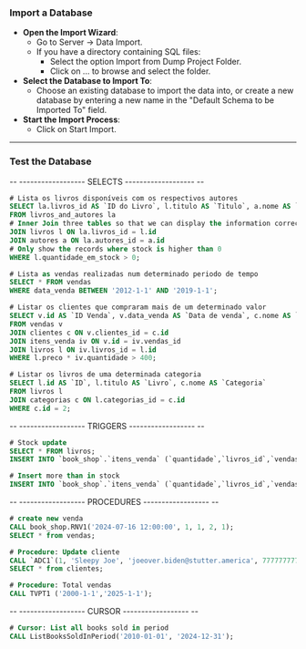 ### Import a Database

   - **Open the Import Wizard**:
       - Go to Server -> Data Import.
       - If you have a directory containing SQL files:
           - Select the option Import from Dump Project Folder.
           - Click on ... to browse and select the folder.
   - **Select the Database to Import To**:
       - Choose an existing database to import the data into, or create a new database by entering a new name in the "Default Schema to be Imported To" field.
   - **Start the Import Process**:
       - Click on Start Import.

---

### Test the Database

-- ------------------ SELECTS ------------------- --

~~~sql
# Lista os livros disponíveis com os respectivos autores
SELECT la.livros_id AS `ID do Livro`, l.titulo AS `Titulo`, a.nome AS `Nome do Autor` 
FROM livros_and_autores la
# Inner Join three tables so that we can display the information correctly
JOIN livros l ON la.livros_id = l.id 
JOIN autores a ON la.autores_id = a.id
# Only show the records where stock is higher than 0
WHERE l.quantidade_em_stock > 0;  
~~~

~~~sql
# Lista as vendas realizadas num determinado periodo de tempo
SELECT * FROM vendas 
WHERE data_venda BETWEEN '2012-1-1' AND '2019-1-1';
~~~

~~~sql
# Listar os clientes que compraram mais de um determinado valor
SELECT v.id AS `ID Venda`, v.data_venda AS `Data de venda`, c.nome AS `Nome Cliente`, l.titulo AS `Livro`, (iv.quantidade * l.preco) AS `Preço Total` 
FROM vendas v
JOIN clientes c ON v.clientes_id = c.id
JOIN itens_venda iv ON v.id = iv.vendas_id
JOIN livros l ON iv.livros_id = l.id
WHERE l.preco * iv.quantidade > 400;
~~~

~~~sql
# Listar os livros de uma determinada categoria
SELECT l.id AS `ID`, l.titulo AS `Livro`, c.nome AS `Categoria` 
FROM livros l
JOIN categorias c ON l.categorias_id = c.id
WHERE c.id = 2;
~~~

-- ------------------ TRIGGERS ------------------ --

~~~sql
# Stock update
SELECT * FROM livros;
INSERT INTO `book_shop`.`itens_venda` (`quantidade`,`livros_id`,`vendas_id`,`vendas_funcionarios_id`,`vendas_clientes_id`) VALUES (1,1,1,1,1);
~~~

~~~sql
# Insert more than in stock
INSERT INTO `book_shop`.`itens_venda` (`quantidade`,`livros_id`,`vendas_id`,`vendas_funcionarios_id`,`vendas_clientes_id`) VALUES (200,1,1,1,1);
~~~

-- ------------------ PROCEDURES ------------------ --

~~~sql
# create new venda
CALL book_shop.RNV1('2024-07-16 12:00:00', 1, 1, 2, 1);
SELECT * from vendas;
~~~

~~~sql
# Procedure: Update cliente
CALL `ADC1`(1, 'Sleepy Joe', 'joeover.biden@stutter.america', 777777777);
SELECT * from clientes;
~~~

~~~sql
# Procedure: Total vendas
CALL TVPT1 ('2000-1-1','2025-1-1');
~~~

-- ------------------ CURSOR ------------------ --

~~~sql
# Cursor: List all books sold in period
CALL ListBooksSoldInPeriod('2010-01-01', '2024-12-31');
~~~
